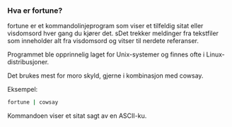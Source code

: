 
### Hva er fortune?

fortune er et kommandolinjeprogram som viser et tilfeldig sitat eller visdomsord hver gang du kjører det. sDet trekker meldinger fra tekstfiler som inneholder alt fra visdomsord og vitser til nerdete referanser.

Programmet ble opprinnelig laget for Unix-systemer og finnes ofte i Linux-distribusjoner.

Det brukes mest for moro skyld, gjerne i kombinasjon med cowsay.

Eksempel: 

```bash
fortune | cowsay
```

Kommandoen viser et sitat sagt av en ASCII-ku.